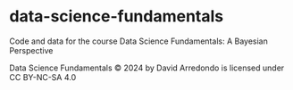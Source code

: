# data-science-fundamentals
Code and data for the course Data Science Fundamentals: A Bayesian Perspective

Data Science Fundamentals © 2024 by David Arredondo is licensed under CC BY-NC-SA 4.0 
